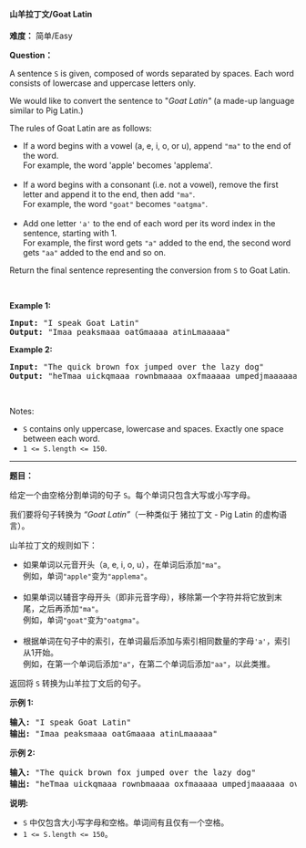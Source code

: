 #### 山羊拉丁文/Goat Latin
**难度：** 简单/Easy

**Question：** 

<p>A sentence <code>S</code> is given, composed of words separated by spaces. Each word consists of lowercase and uppercase letters only.</p>

<p>We would like to convert the sentence to &quot;<em>Goat Latin&quot;</em>&nbsp;(a made-up language similar to Pig Latin.)</p>

<p>The rules of Goat Latin are as follows:</p>

<ul>
	<li>If a word begins with a vowel (a, e, i, o, or u), append <code>&quot;ma&quot;</code>&nbsp;to the end of the word.<br />
	For example, the word &#39;apple&#39; becomes &#39;applema&#39;.<br />
	&nbsp;</li>
	<li>If a word begins with a consonant (i.e. not a vowel), remove the first letter and append it to the end, then add <code>&quot;ma&quot;</code>.<br />
	For example, the word <code>&quot;goat&quot;</code>&nbsp;becomes <code>&quot;oatgma&quot;</code>.<br />
	&nbsp;</li>
	<li>Add one letter <code>&#39;a&#39;</code>&nbsp;to the end of each word per its word index in the sentence, starting with 1.<br />
	For example,&nbsp;the first word gets <code>&quot;a&quot;</code> added to the end, the second word gets <code>&quot;aa&quot;</code> added to the end and so on.</li>
</ul>

<p>Return the&nbsp;final sentence representing the conversion from <code>S</code>&nbsp;to Goat&nbsp;Latin.&nbsp;</p>

<p>&nbsp;</p>

<p><strong>Example 1:</strong></p>

<pre>
<strong>Input: </strong>&quot;I speak Goat Latin&quot;
<strong>Output: </strong>&quot;Imaa peaksmaaa oatGmaaaa atinLmaaaaa&quot;
</pre>

<p><strong>Example 2:</strong></p>

<pre>
<strong>Input: </strong>&quot;The quick brown fox jumped over the lazy dog&quot;
<strong>Output: </strong>&quot;heTmaa uickqmaaa rownbmaaaa oxfmaaaaa umpedjmaaaaaa overmaaaaaaa hetmaaaaaaaa azylmaaaaaaaaa ogdmaaaaaaaaaa&quot;
</pre>

<p>&nbsp;</p>

<p>Notes:</p>

<ul>
	<li><code>S</code> contains only uppercase, lowercase and spaces.&nbsp;Exactly one space between each word.</li>
	<li><code>1 &lt;= S.length &lt;= 150</code>.</li>
</ul>


------

**题目：** 
<p>给定一个由空格分割单词的句子&nbsp;<code>S</code>。每个单词只包含大写或小写字母。</p>

<p>我们要将句子转换为&nbsp;<em>&ldquo;Goat Latin&rdquo;</em>（一种类似于 猪拉丁文&nbsp;- Pig Latin 的虚构语言）。</p>

<p>山羊拉丁文的规则如下：</p>

<ul>
	<li>如果单词以元音开头（a, e, i, o, u），在单词后添加<code>&quot;ma&quot;</code>。<br />
	例如，单词<code>&quot;apple&quot;</code>变为<code>&quot;applema&quot;</code>。</li>
	<br />
	<li>如果单词以辅音字母开头（即非元音字母），移除第一个字符并将它放到末尾，之后再添加<code>&quot;ma&quot;</code>。<br />
	例如，单词<code>&quot;goat&quot;</code>变为<code>&quot;oatgma&quot;</code>。</li>
	<br />
	<li>根据单词在句子中的索引，在单词最后添加与索引相同数量的字母<code>&#39;a&#39;</code>，索引从1开始。<br />
	例如，在第一个单词后添加<code>&quot;a&quot;</code>，在第二个单词后添加<code>&quot;aa&quot;</code>，以此类推。</li>
</ul>

<p>返回将&nbsp;<code>S</code>&nbsp;转换为山羊拉丁文后的句子。</p>

<p><strong>示例 1:</strong></p>

<pre>
<strong>输入: </strong>&quot;I speak Goat Latin&quot;
<strong>输出: </strong>&quot;Imaa peaksmaaa oatGmaaaa atinLmaaaaa&quot;
</pre>

<p><strong>示例 2:</strong></p>

<pre>
<strong>输入: </strong>&quot;The quick brown fox jumped over the lazy dog&quot;
<strong>输出: </strong>&quot;heTmaa uickqmaaa rownbmaaaa oxfmaaaaa umpedjmaaaaaa overmaaaaaaa hetmaaaaaaaa azylmaaaaaaaaa ogdmaaaaaaaaaa&quot;
</pre>

<p><strong>说明:</strong></p>

<ul>
	<li><code>S</code>&nbsp;中仅包含大小写字母和空格。单词间有且仅有一个空格。</li>
	<li><code>1 &lt;= S.length &lt;= 150</code>。</li>
</ul>

